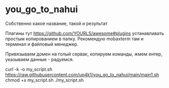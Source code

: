 # you_go_to_nahui
Собственно какое название, такой и результат

Плагины тут https://github.com/YOURLS/awesome#plugins устанавливать простым копированием в папку. Рекомендую mobaxterm там и терминал и файловый менеджер.


Привязываем домен на голый сервак, копируем команды, жмем ентер, указываем данные - радуемся.

curl -k -o my_script.sh https://raw.githubusercontent.com/up4k1/you_go_to_nahui/main/main1.sh
chmod +x my_script.sh
./my_script.sh
